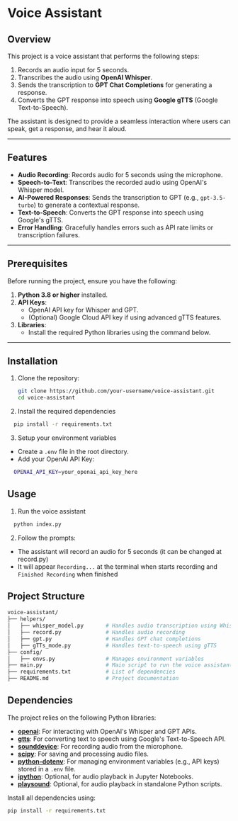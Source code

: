# Voice Assistant

## Overview

This project is a voice assistant that performs the following steps:
1. Records an audio input for 5 seconds.
2. Transcribes the audio using **OpenAI Whisper**.
3. Sends the transcription to **GPT Chat Completions** for generating a response.
4. Converts the GPT response into speech using **Google gTTS** (Google Text-to-Speech).

The assistant is designed to provide a seamless interaction where users can speak, get a response, and hear it aloud.

---

## Features

- **Audio Recording**: Records audio for 5 seconds using the microphone.
- **Speech-to-Text**: Transcribes the recorded audio using OpenAI's Whisper model.
- **AI-Powered Responses**: Sends the transcription to GPT (e.g., `gpt-3.5-turbo`) to generate a contextual response.
- **Text-to-Speech**: Converts the GPT response into speech using Google's gTTS.
- **Error Handling**: Gracefully handles errors such as API rate limits or transcription failures.

---

## Prerequisites

Before running the project, ensure you have the following:

1. **Python 3.8 or higher** installed.
2. **API Keys**:
   - OpenAI API key for Whisper and GPT.
   - (Optional) Google Cloud API key if using advanced gTTS features.
3. **Libraries**:
   - Install the required Python libraries using the command below.

---

## Installation

1. Clone the repository:
   ```bash
   git clone https://github.com/your-username/voice-assistant.git
   cd voice-assistant
   ```
2. Install the required dependencies
  ```bash
    pip install -r requirements.txt
  ```
3. Setup your environment variables
  - Create a `.env` file in the root directory.
  - Add your OpenAI API Key: 
  ```bash
    OPENAI_API_KEY=your_openai_api_key_here
  ```

## Usage
1. Run the voice assistant
```bash
  python index.py
```

2. Follow the prompts:
 - The assistant will record an audio for 5 seconds (it can be changed at record.py)
 - It will appear `Recording...` at the terminal when starts recording and `Finished Recording` when finished

## Project Structure
```bash
voice-assistant/
├── helpers/
│   ├── whisper_model.py       # Handles audio transcription using Whisper
│   ├── record.py              # Handles audio recording
│   ├── gpt.py                 # Handles GPT chat completions
│   ├── gTTs_mode.py           # Handles text-to-speech using gTTS
├── config/
│   ├── envs.py                # Manages environment variables
├── main.py                    # Main script to run the voice assistant
├── requirements.txt           # List of dependencies
├── README.md                  # Project documentation
```

## Dependencies

The project relies on the following Python libraries:

- **[openai](https://pypi.org/project/openai/)**: For interacting with OpenAI's Whisper and GPT APIs.
- **[gtts](https://pypi.org/project/gtts/)**: For converting text to speech using Google's Text-to-Speech API.
- **[sounddevice](https://pypi.org/project/sounddevice/)**: For recording audio from the microphone.
- **[scipy](https://pypi.org/project/scipy/)**: For saving and processing audio files.
- **[python-dotenv](https://pypi.org/project/python-dotenv/)**: For managing environment variables (e.g., API keys) stored in a `.env` file.
- **[ipython](https://pypi.org/project/ipython/)**: Optional, for audio playback in Jupyter Notebooks.
- **[playsound](https://pypi.org/project/playsound/)**: Optional, for audio playback in standalone Python scripts.

Install all dependencies using:
```bash
pip install -r requirements.txt